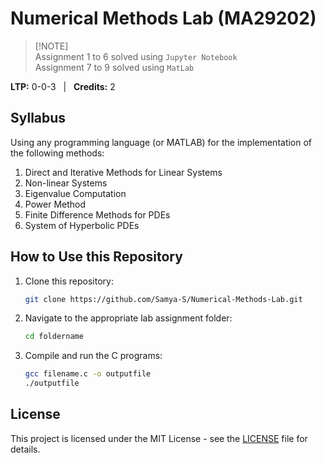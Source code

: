 # Numerical Methods Lab (MA29202)

> [!NOTE]\
> Assignment 1 to 6 solved using `Jupyter Notebook` <br> 
> Assignment 7 to 9 solved using `MatLab`


**LTP:** 0-0-3 &nbsp; | &nbsp; **Credits:** 2

## Syllabus

Using any programming language (or MATLAB) for the implementation of the following methods:

1. Direct and Iterative Methods for Linear Systems
2. Non-linear Systems
3. Eigenvalue Computation
4. Power Method
5. Finite Difference Methods for PDEs
6. System of Hyperbolic PDEs


## How to Use this Repository

1. Clone this repository:  
   ```bash
   git clone https://github.com/Samya-S/Numerical-Methods-Lab.git
   ```

2. Navigate to the appropriate lab assignment folder:  
   ```bash
   cd foldername
   ```

3. Compile and run the C programs:  
   ```bash
   gcc filename.c -o outputfile
   ./outputfile
   ```


## License

This project is licensed under the MIT License - see the [LICENSE](LICENSE) file for details.